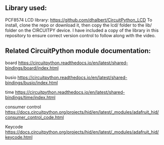 ## Library used:

PCF8574 LCD library: https://github.com/dhalbert/CircuitPython_LCD
To install, clone the repo or download it, then copy the lcd/ folder to the lib/ folder on the CIRCUITPY device. I have included a copy of the library
in this repository to ensure correct version control to follow along with the video.

## Related CircuitPython module documentation:

board  https://circuitpython.readthedocs.io/en/latest/shared-bindings/board/index.html

busio  https://circuitpython.readthedocs.io/en/latest/shared-bindings/busio/index.html

time   https://circuitpython.readthedocs.io/en/latest/shared-bindings/time/index.html

consumer control https://docs.circuitpython.org/projects/hid/en/latest/_modules/adafruit_hid/consumer_control_code.html

Keycode https://docs.circuitpython.org/projects/hid/en/latest/_modules/adafruit_hid/keycode.html
